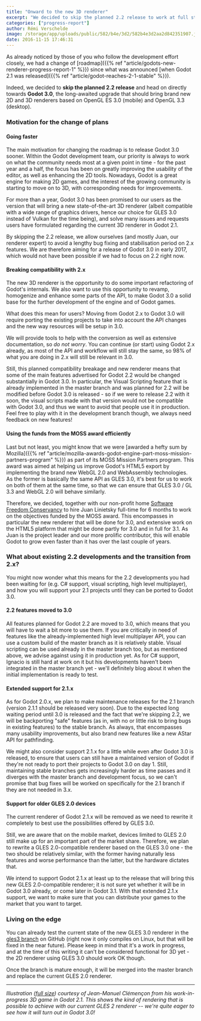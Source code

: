 ```yaml
---
title: "Onward to the new 3D renderer"
excerpt: "We decided to skip the planned 2.2 release to work at full steam on the upcoming Godot 3.0 and its new OpenGL ES 3.0 / OpenGL 3.3 renderer. We aim for a Godot 3.0 release in the first quarter of 2017, and it should bring an incredible load of features and improvements. Juan Linietsky will also be working full-time on Godot for the coming months thanks to the Mozilla MOSS award that we received earlier this year."
categories: ["progress-report"]
author: Rémi Verschelde
image: /storage/app/uploads/public/582/b4e/3d2/582b4e3d2aa2d842351907.jpg
date: 2016-11-15 17:46:31
---
```


As already noticed by those of you who follow the development effort closely, we had a change of [roadmap]({{% ref "article/godots-new-renderer-progress-report-1" %}}) since what was announced [when Godot 2.1 was released]({{% ref "article/godot-reaches-2-1-stable" %}}).

Indeed, we decided to **skip the planned 2.2 release** and head on directly towards **Godot 3.0**, the long-awaited upgrade that should bring brand new 2D and 3D renderers based on OpenGL ES 3.0 (mobile) and OpenGL 3.3 (desktop).

### Motivation for the change of plans

#### Going faster

The main motivation for changing the roadmap is to release Godot 3.0 sooner. Within the Godot development team, our priority is always to work on what the community needs most at a given point in time - for the past year and a half, the focus has been on greatly improving the usability of the editor, as well as enhancing the 2D tools. Nowadays, Godot is a great engine for making 2D games, and the interest of the growing community is starting to move on to 3D, with corresponding needs for improvements.

For more than a year, Godot 3.0 has been promised to our users as the version that will bring a new state-of-the-art 3D renderer (albeit compatible with a wide range of graphics drivers, hence our choice for GLES 3.0 instead of Vulkan for the time being), and solve many issues and requests users have formulated regarding the current 3D renderer in Godot 2.1.

By skipping the 2.2 release, we allow ourselves (and mostly Juan, our renderer expert) to avoid a lengthy bug fixing and stabilisation period on 2.x features. We are therefore aiming for a release of Godot 3.0 in early 2017, which would not have been possible if we had to focus on 2.2 right now.

#### Breaking compatibility with 2.x

The new 3D renderer is the opportunity to do some important refactoring of Godot's internals. We also want to use this opportunity to revamp, homogenize and enhance some parts of the API, to make Godot 3.0 a solid base for the further development of the engine and of Godot games.

What does this mean for users? Moving from Godot 2.x to Godot 3.0 will require porting the existing projects to take into account the API changes and the new way resources will be setup in 3.0.

We will provide tools to help with the conversion as well as extensive documentation, so *do not worry*. You can continue (or start) using Godot 2.x already, as most of the API and workflow will still stay the same, so 98% of what you are doing in 2.x will still be relevant in 3.0.

Still, this planned compatibility breakage and new renderer means that some of the main features advertised for Godot 2.2 would be changed substantially in Godot 3.0. In particular, the Visual Scripting feature that is already implemented in the master branch and was planned for 2.2 will be modified before Godot 3.0 is released - so if we were to release 2.2 with it soon, the visual scripts made with that version would not be compatible with Godot 3.0, and thus we want to avoid that people use it in production. Feel free to play with it in the development branch though, we always need feedback on new features!

#### Using the funds from the MOSS award efficiently

Last but not least, you might know that we were [awarded a hefty sum by Mozilla]({{% ref "article/mozilla-awards-godot-engine-part-moss-mission-partners-program" %}}) as part of its MOSS Mission Partners program. This award was aimed at helping us improve Godot's HTML5 export by implementing the brand new WebGL 2.0 and WebAssembly technologies. As the former is basically the same API as GLES 3.0, it's best for us to work on both of them at the same time, so that we can ensure that GLES 3.0 / GL 3.3 and WebGL 2.0 will behave similarly.

Therefore, we decided, together with our non-profit home [Software Freedom Conservancy](https://sfconservancy.org/) to hire Juan Linietsky full-time for 6 months to work on the objectives funded by the MOSS award. This encompasses in particular the new renderer that will be done for 3.0, and extensive work on the HTML5 platform that might be done partly for 3.0 and in full for 3.1. As Juan is the project leader and our more prolific contributor, this will enable Godot to grow even faster than it has over the last couple of years.

### What about existing 2.2 developments and the transition from 2.x?

You might now wonder what this means for the 2.2 developments you had been waiting for (e.g. C# support, visual scripting, high level multiplayer), and how you will support your 2.1 projects until they can be ported to Godot 3.0.

#### 2.2 features moved to 3.0

All features planned for Godot 2.2 are moved to 3.0, which means that you will have to wait a bit more to use them. If you are critically in need of features like the already-implemented high level multiplayer API, you can use a custom build of the master branch as it is relatively stable. Visual scripting can be used already in the master branch too, but as mentioned above, we advise against using it in production yet. As for C# support, Ignacio is still hard at work on it but his developments haven't been integrated in the master branch yet - we'll definitely blog about it when the initial implementation is ready to test.

#### Extended support for 2.1.x

As for Godot 2.0.x, we plan to make maintenance releases for the 2.1 branch (version 2.1.1 should be released very soon). Due to the expected long waiting period until 3.0 is released and the fact that we're skipping 2.2, we will be backporting "safe" features (as in, with no or little risk to bring bugs in existing features) to the stable branch. As always, that encompasses many usability improvements, but also brand new features like a new AStar API for pathfinding.

We might also consider support 2.1.x for a little while even after Godot 3.0 is released, to ensure that users can still have a maintained version of Godot if they're not ready to port their projects to Godot 3.0 on day 1. Still, maintaining stable branches gets increasingly harder as time passes and it diverges with the master branch and development focus, so we can't promise that bug fixes will be worked on specifically for the 2.1 branch if they are not needed in 3.x.

#### Support for older GLES 2.0 devices

The current renderer of Godot 2.1.x will be removed as we need to rewrite it completely to best use the possibilities offered by GLES 3.0.

Still, we are aware that on the mobile market, devices limited to GLES 2.0 still make up for an important part of the market share. Therefore, we plan to rewrite a GLES 2.0-compatible renderer based on the GLES 3.0 one - the two should be relatively similar, with the former having naturally less features and worse performance than the latter, but the hardware dictates that.

We intend to support Godot 2.1.x at least up to the release that will bring this new GLES 2.0-compatible renderer; it is not sure yet whether it will be in Godot 3.0 already, or come later in Godot 3.1. With that extended 2.1.x support, we want to make sure that you can distribute your games to the market that you want to target.

### Living on the edge

You can already test the current state of the new GLES 3.0 renderer in the [gles3 branch](https://github.com/godotengine/godot/tree/gles3) on GitHub (right now it only compiles on Linux, but that will be fixed in the near future). Please keep in mind that it's a work in progress, and at the time of this writing it can't be considered functional for 3D yet - the 2D renderer using GLES 3.0 should work OK though.

Once the branch is mature enough, it will be merged into the master branch and replace the current GLES 2.0 renderer.

-----------

*Illustration ([full size](/storage/app/uploads/public/582/b4e/3d2/582b4e3d2aa2d842351907.jpg)) courtesy of Jean-Manuel Clémençon from his work-in-progress 3D game in Godot 2.1. This shows the kind of rendering that is possible to achieve with our current GLES 2 renderer -- we're quite eager to see how it will turn out in Godot 3.0!*
